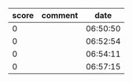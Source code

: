 |score|comment|date|
|------|------|------|
|0||06:50:50|
|0||06:52:54|
|0||06:54:11|
|0||06:57:15|
